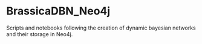 # BrassicaDBN_Neo4j
Scripts and notebooks following the creation of dynamic bayesian networks and their storage in Neo4j.
